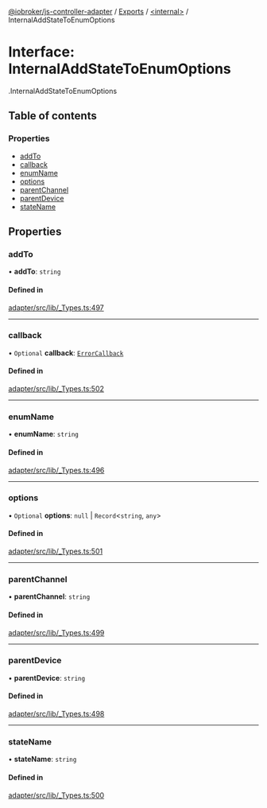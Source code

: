 [@iobroker/js-controller-adapter](../README.md) / [Exports](../modules.md) / [<internal\>](../modules/internal_.md) / InternalAddStateToEnumOptions

# Interface: InternalAddStateToEnumOptions

[<internal>](../modules/internal_.md).InternalAddStateToEnumOptions

## Table of contents

### Properties

- [addTo](internal_.InternalAddStateToEnumOptions.md#addto)
- [callback](internal_.InternalAddStateToEnumOptions.md#callback)
- [enumName](internal_.InternalAddStateToEnumOptions.md#enumname)
- [options](internal_.InternalAddStateToEnumOptions.md#options)
- [parentChannel](internal_.InternalAddStateToEnumOptions.md#parentchannel)
- [parentDevice](internal_.InternalAddStateToEnumOptions.md#parentdevice)
- [stateName](internal_.InternalAddStateToEnumOptions.md#statename)

## Properties

### addTo

• **addTo**: `string`

#### Defined in

[adapter/src/lib/_Types.ts:497](https://github.com/ioBroker/ioBroker.js-controller/blob/4361085b/packages/adapter/src/lib/_Types.ts#L497)

___

### callback

• `Optional` **callback**: [`ErrorCallback`](../modules/internal_.md#errorcallback)

#### Defined in

[adapter/src/lib/_Types.ts:502](https://github.com/ioBroker/ioBroker.js-controller/blob/4361085b/packages/adapter/src/lib/_Types.ts#L502)

___

### enumName

• **enumName**: `string`

#### Defined in

[adapter/src/lib/_Types.ts:496](https://github.com/ioBroker/ioBroker.js-controller/blob/4361085b/packages/adapter/src/lib/_Types.ts#L496)

___

### options

• `Optional` **options**: ``null`` \| `Record`<`string`, `any`\>

#### Defined in

[adapter/src/lib/_Types.ts:501](https://github.com/ioBroker/ioBroker.js-controller/blob/4361085b/packages/adapter/src/lib/_Types.ts#L501)

___

### parentChannel

• **parentChannel**: `string`

#### Defined in

[adapter/src/lib/_Types.ts:499](https://github.com/ioBroker/ioBroker.js-controller/blob/4361085b/packages/adapter/src/lib/_Types.ts#L499)

___

### parentDevice

• **parentDevice**: `string`

#### Defined in

[adapter/src/lib/_Types.ts:498](https://github.com/ioBroker/ioBroker.js-controller/blob/4361085b/packages/adapter/src/lib/_Types.ts#L498)

___

### stateName

• **stateName**: `string`

#### Defined in

[adapter/src/lib/_Types.ts:500](https://github.com/ioBroker/ioBroker.js-controller/blob/4361085b/packages/adapter/src/lib/_Types.ts#L500)
